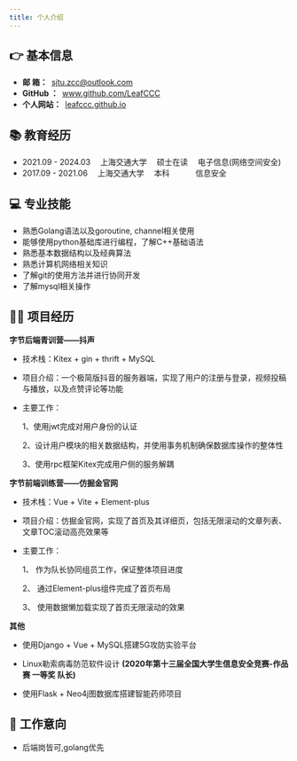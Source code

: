 ```yaml
---
title: 个人介绍
---
```

## 👉 基本信息

- **邮 箱：**&ensp;<a href="mailto:sjtu.zcc@outlook.com">sjtu.zcc@outlook.com</a>
- **GitHub ：**&ensp;<a href="https://www.github.com/LeafCCC/">www.github.com/LeafCCC</a>
- **个人网站：**&ensp;<a href="https://leafccc.github.io">leafccc.github.io</a>

## 📚 教育经历

- 2021.09 - 2024.03&emsp; 上海交通大学&emsp; 硕士在读&emsp; 电子信息(网络空间安全)
- 2017.09 - 2021.06&emsp; 上海交通大学&emsp; 本科 &emsp; &emsp;&ensp;  信息安全

## 💻 专业技能

-   熟悉Golang语法以及goroutine, channel相关使用
-	能够使用python基础库进行编程，了解C++基础语法
-	熟悉基本数据结构以及经典算法
-	熟悉计算机网络相关知识
-	了解git的使用方法并进行协同开发
-	了解mysql相关操作


## 👨‍🔧 项目经历

**字节后端青训营——抖声**

- 技术栈：Kitex + gin + thrift + MySQL
- 项目介绍：一个极简版抖音的服务器端，实现了用户的注册与登录，视频投稿与播放，以及点赞评论等功能
- 主要工作：

    1、使用jwt完成对用户身份的认证

    2、设计用户模块的相关数据结构，并使用事务机制确保数据库操作的整体性

    3、使用rpc框架Kitex完成用户侧的服务解耦

**字节前端训练营——仿掘金官网**
-  技术栈：Vue + Vite + Element-plus
-  项目介绍：仿掘金官网，实现了首页及其详细页，包括无限滚动的文章列表、文章TOC滚动高亮效果等
-  主要工作：

    1、	作为队长协同组员工作，保证整体项目进度

    2、	通过Element-plus组件完成了首页布局

    3、	使用数据懒加载实现了首页无限滚动的效果

**其他**

-   使用Django + Vue + MySQL搭建5G攻防实验平台

-   Linux勒索病毒防范软件设计 **(2020年第十三届全国大学生信息安全竞赛-作品赛 一等奖 队长)**

-   使用Flask + Neo4j图数据库搭建智能药师项目


## 📝 工作意向
 - 后端岗皆可,golang优先


